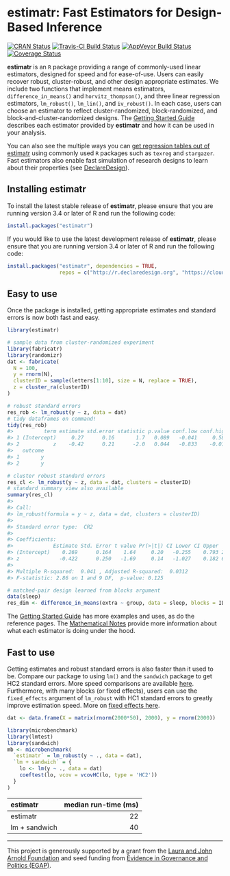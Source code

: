 estimatr: Fast Estimators for Design-Based Inference
================

<!-- README.md is generated from README.Rmd. Please edit that file -->
[![CRAN Status](https://www.r-pkg.org/badges/version/estimatr)](cran.r-project.org/package=estimatr) [![Travis-CI Build Status](https://travis-ci.org/DeclareDesign/estimatr.svg?branch=master)](https://travis-ci.org/DeclareDesign/estimatr) [![AppVeyor Build Status](https://ci.appveyor.com/api/projects/status/github/DeclareDesign/estimatr?branch=master&svg=true)](https://ci.appveyor.com/project/DeclareDesign/estimatr) [![Coverage Status](https://coveralls.io/repos/github/DeclareDesign/estimatr/badge.svg?branch=master)](https://coveralls.io/github/DeclareDesign/estimatr?branch=master)

**estimatr** is an `R` package providing a range of commonly-used linear estimators, designed for speed and for ease-of-use. Users can easily recover robust, cluster-robust, and other design appropriate estimates. We include two functions that implement means estimators, `difference_in_means()` and `horvitz_thompson()`, and three linear regression estimators, `lm_robust()`, `lm_lin()`, and `iv_robust()`. In each case, users can choose an estimator to reflect cluster-randomized, block-randomized, and block-and-cluster-randomized designs. The [Getting Started Guide](articles/getting-started.html) describes each estimator provided by **estimatr** and how it can be used in your analysis.

You can also see the multiple ways you can [get regression tables out of estimatr](articles/regression-tables.html) using commonly used `R` packages such as `texreg` and `stargazer`. Fast estimators also enable fast simulation of research designs to learn about their properties (see [DeclareDesign](declaredesign.org)).

Installing estimatr
-------------------

To install the latest stable release of **estimatr**, please ensure that you are running version 3.4 or later of R and run the following code:

``` r
install.packages("estimatr")
```

If you would like to use the latest development release of **estimatr**, please ensure that you are running version 3.4 or later of R and run the following code:

``` r
install.packages("estimatr", dependencies = TRUE,
                 repos = c("http://r.declaredesign.org", "https://cloud.r-project.org"))
```

Easy to use
-----------

Once the package is installed, getting appropriate estimates and standard errors is now both fast and easy.

``` r
library(estimatr)

# sample data from cluster-randomized experiment
library(fabricatr)
library(randomizr)
dat <- fabricate(
  N = 100,
  y = rnorm(N),
  clusterID = sample(letters[1:10], size = N, replace = TRUE),
  z = cluster_ra(clusterID)
)

# robust standard errors
res_rob <- lm_robust(y ~ z, data = dat)
# tidy dataframes on command!
tidy(res_rob)
#>          term estimate std.error statistic p.value conf.low conf.high df
#> 1 (Intercept)     0.27      0.16       1.7   0.089   -0.041     0.580 98
#> 2           z    -0.42      0.21      -2.0   0.044   -0.833    -0.012 98
#>   outcome
#> 1       y
#> 2       y

# cluster robust standard errors
res_cl <- lm_robust(y ~ z, data = dat, clusters = clusterID)
# standard summary view also available
summary(res_cl)
#> 
#> Call:
#> lm_robust(formula = y ~ z, data = dat, clusters = clusterID)
#> 
#> Standard error type:  CR2 
#> 
#> Coefficients:
#>             Estimate Std. Error t value Pr(>|t|) CI Lower CI Upper   DF
#> (Intercept)    0.269      0.164    1.64     0.20   -0.255    0.793 2.99
#> z             -0.422      0.250   -1.69     0.14   -1.027    0.182 6.30
#> 
#> Multiple R-squared:  0.041 , Adjusted R-squared:  0.0312 
#> F-statistic: 2.86 on 1 and 9 DF,  p-value: 0.125

# matched-pair design learned from blocks argument
data(sleep)
res_dim <- difference_in_means(extra ~ group, data = sleep, blocks = ID)
```

The [Getting Started Guide](articles/getting-started.html) has more examples and uses, as do the reference pages. The [Mathematical Notes](articles/mathematical-notes.html) provide more information about what each estimator is doing under the hood.

Fast to use
-----------

Getting estimates and robust standard errors is also faster than it used to be. Compare our package to using `lm()` and the `sandwich` package to get HC2 standard errors. More speed comparisons are available [here](articles/benchmarking-estimatr.html). Furthermore, with many blocks (or fixed effects), users can use the `fixed_effects` argument of `lm_robust` with HC1 standard errors to greatly improve estimation speed. More on [fixed effects here](articles/absorbing-fixed-effects.html).

``` r
dat <- data.frame(X = matrix(rnorm(2000*50), 2000), y = rnorm(2000))

library(microbenchmark)
library(lmtest)
library(sandwich)
mb <- microbenchmark(
  `estimatr` = lm_robust(y ~ ., data = dat),
  `lm + sandwich` = {
    lo <- lm(y ~ ., data = dat)
    coeftest(lo, vcov = vcovHC(lo, type = 'HC2'))
  }
)
```

| estimatr      |  median run-time (ms)|
|:--------------|---------------------:|
| estimatr      |                    22|
| lm + sandwich |                    40|

------------------------------------------------------------------------

This project is generously supported by a grant from the [Laura and John Arnold Foundation](arnoldfoundation.org) and seed funding from [Evidence in Governance and Politics (EGAP)](egap.org).
